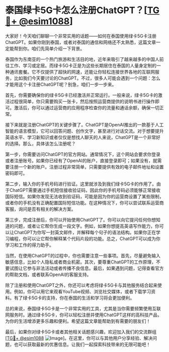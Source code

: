 # 泰国绿卡5G卡怎么注册ChatGPT？[[TG💪+ @esim1088](https://t.me/s/esim1088)]

大家好！今天咱们聊聊一个非常实用的话题——如何在泰国使用绿卡5G卡注册ChatGPT。如果你刚到泰国，或者对泰国的通信和网络还不太熟悉，这篇文章一定能帮到你。咱们先简单介绍一下背景。

泰国作为东南亚的一个热门旅游和生活目的地，近年来吸引了越来越多的中国人前往工作、学习或定居。而绿卡5G卡正是为这些长期居住在泰国的人量身定制的一种通讯套餐。它不仅提供了超快的网速，还能让你轻松连接世界各地的互联网服务，比如我们今天要讨论的ChatGPT。不过，很多人可能会遇到一个问题：怎么才能用这个卡注册ChatGPT呢？别急，咱们一步一步来。

首先，你需要确保你的绿卡5G卡已经激活并正常运行。一般来说，绿卡5G卡的激活过程很简单，你只需要购买一张卡，然后按照运营商提供的说明书进行操作即可。激活后，你可以通过运营商的应用程序检查你的流量和通话余额，确保一切正常。

接下来就是注册ChatGPT的关键步骤了。ChatGPT是OpenAI推出的一款基于人工智能的语言模型，它可以回答问题、创作文字，甚至进行对话交流。对于想要提升英语水平、学习新知识或者仅仅是想找人聊天的人来说，ChatGPT是一个非常好的选择。那么，具体该怎么注册呢？

第一步，你需要访问ChatGPT的官方网站。通常情况下，这个网站会要求你登录或者注册账号。如果你已经有了OpenAI的账户，直接登录即可；如果没有，就需要注册一个新的账户。注册过程非常简单，只需要提供有效的电子邮件地址和设置密码即可。

第二步，输入你的手机号码进行验证。这里就涉及到我们绿卡5G卡的作用了。由于ChatGPT需要通过手机短信接收验证码，因此你的手机号码必须能够正常接收国际短信。如果你发现无法收到验证码，可能是因为你的运营商设置了某些限制，或者你的手机没有正确配置国际短信功能。在这种情况下，你可以尝试联系运营商客服，询问是否有相关的解决方案。

第三步，完成注册后，你可以开始使用ChatGPT了。你可以向它提问任何你想知道的问题，或者让它帮你生成一段文字。例如，如果你想提高英语写作能力，你可以让ChatGPT为你写一封英文邮件，并解释每个句子的语法结构。如果你正在学习编程，你可以让它帮你解释某个代码片段的功能。总之，ChatGPT可以成为你学习和工作的得力助手。

当然，在使用ChatGPT的过程中，你也需要注意一些事项。首先，尽量避免输入敏感信息，比如个人隐私或者商业机密。其次，要尊重ChatGPT的工作原理，不要试图让它参与非法活动或者传播不良信息。最后，如果遇到问题，记得查看官方的帮助文档，或者联系OpenAI的客服支持。

除了注册和使用ChatGPT之外，你还可以考虑将绿卡5G卡与其他服务结合起来使用。例如，你可以用它来观看YouTube视频、浏览社交媒体，或者下载学习资料。有了绿卡5G卡的支持，你在泰国的生活和学习将会更加便利。

总的来说，泰国绿卡5G卡是一个非常实用的工具，尤其是当你需要频繁使用互联网服务时。通过绿卡5G卡，你可以轻松注册并使用ChatGPT这样的高科技产品，为你的生活增添更多乐趣和便利。希望这篇文章能帮助到有需要的朋友们！

最后，如果你对绿卡5G卡或者其他相关话题感兴趣，欢迎加入我们的交流群组[[TG💪+ @esim1088](https://t.me/s/esim1088) ![Image](https://i.postimg.cc/4NQfJmqS/Snipaste-2025-05-13-00-14-12.png)]。在这里，你可以与其他用户分享经验、解决问题，也可以获取最新的优惠信息。让我们一起探索科技带来的无限可能吧！
